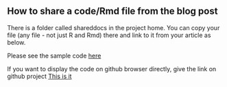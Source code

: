 ## How to share a code/Rmd file from the blog post

There is a folder called shareddocs in the project home. 
You can copy your file (any file - not just R and Rmd) there and link to it from your article as below.


Please see the sample code [here](https://joshua-farrell.github.io/shareddocs/temp.R)

If you want to display the code on github browser directly, give the link on github project
[This is it](https://github.com/joshua-farrell/joshua-farrell.github.io/blob/master/shareddocs/temp.R)


